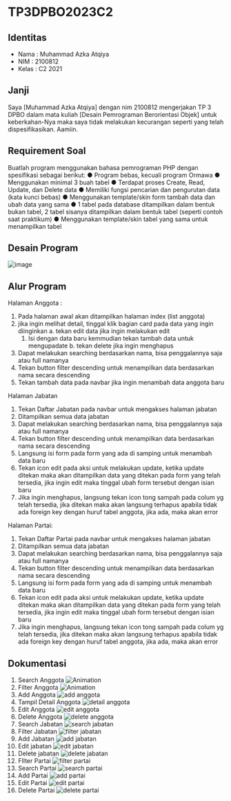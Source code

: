 # TP3DPBO2023C2
## Identitas
- Nama  : Muhammad Azka Atqiya
- NIM   : 2100812
- Kelas : C2 2021
## Janji
Saya [Muhammad Azka Atqiya] dengan nim 2100812 mengerjakan TP 3 DPBO dalam mata kuliah [Desain Pemrograman Berorientasi Objek] untuk keberkahan-Nya maka saya tidak melakukan kecurangan seperti yang telah dispesifikasikan. Aamiin.
## Requirement Soal
Buatlah program menggunakan bahasa pemrograman PHP dengan
spesifikasi sebagai berikut:
● Program bebas, kecuali program Ormawa
● Menggunakan minimal 3 buah tabel
● Terdapat proses Create, Read, Update, dan Delete data
● Memiliki fungsi pencarian dan pengurutan data (kata kunci bebas)
● Menggunakan template/skin form tambah data dan ubah data yang sama
● 1 tabel pada database ditampilkan dalam bentuk bukan tabel, 2 tabel sisanya
ditampilkan dalam bentuk tabel (seperti contoh saat praktikum)
● Menggunakan template/skin tabel yang sama untuk menampilkan tabel
## Desain Program
![image](https://github.com/azkanaon/TP3DPBO2023C2/assets/90915678/e70d73d6-352e-4383-96af-3d2e3c4ce1ae)

## Alur Program
Halaman Anggota :
  1. Pada halaman awal akan ditampilkan halaman index (list anggota)
  2. jika ingin melihat detail, tinggal klik bagian card pada data yang ingin diinginkan
    a. tekan edit data jika ingin melakukan edit
      1) Isi dengan data baru kemmudian tekan tambah data untuk mengupadate
    b. tekan delete jika ingin menghapus
  3. Dapat melakukan searching berdasarkan nama, bisa penggalannya saja atau full namanya
  4. Tekan button filter descending untuk menampilkan data berdasarkan nama secara descending
  5. Tekan tambah data pada navbar jika ingin menambah data anggota baru
 
Halaman Jabatan
  1. Tekan Daftar Jabatan pada navbar untuk mengakses halaman jabatan
  2. Ditampilkan semua data jabatan
  3. Dapat melakukan searching berdasarkan nama, bisa penggalannya saja atau full namanya
  4. Tekan button filter descending untuk menampilkan data berdasarkan nama secara descending
  5. Langsung isi form pada form yang ada di samping untuk menambah data baru
  6. Tekan icon edit pada aksi untuk melakukan update, ketika update ditekan maka akan ditampilkan data yang ditekan pada form yang telah tersedia, jika ingin edit maka tinggal ubah form tersebut dengan isian baru
  7. Jika ingin menghapus, langsung tekan icon tong sampah pada colum yg telah tersedia, jika ditekan maka akan langsung terhapus apabila tidak ada foreign key dengan huruf tabel anggota, jika ada, maka akan error
 
Halaman Partai:
  1. Tekan Daftar Partai pada navbar untuk mengakses halaman jabatan
  2. Ditampilkan semua data jabatan
  3. Dapat melakukan searching berdasarkan nama, bisa penggalannya saja atau full namanya
  4. Tekan button filter descending untuk menampilkan data berdasarkan nama secara descending
  5. Langsung isi form pada form yang ada di samping untuk menambah data baru
  6. Tekan icon edit pada aksi untuk melakukan update, ketika update ditekan maka akan ditampilkan data yang ditekan pada form yang telah tersedia, jika ingin edit maka tinggal ubah form tersebut dengan isian baru
  7. Jika ingin menghapus, langsung tekan icon tong sampah pada colum yg telah tersedia, jika ditekan maka akan langsung terhapus apabila tidak ada foreign key dengan huruf tabel anggota, jika ada, maka akan error


## Dokumentasi
1. Search Anggota
![Animation](https://github.com/azkanaon/TP3DPBO2023C2/assets/90915678/648ddc1b-cad6-40e5-8bd0-bc45e9476f99)
2. Filter Anggota
![Animation](https://github.com/azkanaon/TP3DPBO2023C2/assets/90915678/ad320de6-c0c7-4fdb-9c65-25aa7f51b583)
3. Add Anggota
![add anggota](https://github.com/azkanaon/TP3DPBO2023C2/assets/90915678/63ccd693-8e29-4f0c-8251-224d2d4e77f4)
4. Tampil Detail Anggota
![detail anggota](https://github.com/azkanaon/TP3DPBO2023C2/assets/90915678/9ad7a628-513d-4035-a801-aa4d170c39c0)
5. Edit Anggota
![edit anggota](https://github.com/azkanaon/TP3DPBO2023C2/assets/90915678/54bcf9a5-b900-45ba-ae6b-a44f884943a8)
6. Delete Anggota
![delete anggota](https://github.com/azkanaon/TP3DPBO2023C2/assets/90915678/aa01cdde-a3c1-4c20-afbe-ab16c7eb66aa)
7. Search Jabatan
![search jabatan](https://github.com/azkanaon/TP3DPBO2023C2/assets/90915678/3bbb6e90-4068-4289-b30d-12da29e06dbf)
8. Filter Jabatan
![filter jabatan](https://github.com/azkanaon/TP3DPBO2023C2/assets/90915678/d2c7faeb-52ea-40ec-986c-1ebc3fe29d97)
9. Add Jabatan
![add jabatan](https://github.com/azkanaon/TP3DPBO2023C2/assets/90915678/0baea858-8977-46a1-a6a5-15322cd161a3)
10. Edit jabatan
![edit jabatan](https://github.com/azkanaon/TP3DPBO2023C2/assets/90915678/211583b1-fe8c-4f57-97d6-a7c9ed4f8969)
11. Delete jabatan
![delete jabatan](https://github.com/azkanaon/TP3DPBO2023C2/assets/90915678/dd775712-dbbe-4e97-b359-50f5f7bb09b7)
12. FIlter Partai
![filter partai](https://github.com/azkanaon/TP3DPBO2023C2/assets/90915678/d92ab4dd-e56b-4b0b-a2b0-ea3bf28efce5)
13. Search Partai
![search partai](https://github.com/azkanaon/TP3DPBO2023C2/assets/90915678/87fa09bb-1417-453d-be40-13ab9251db82)
14. Add Partai
![add partai](https://github.com/azkanaon/TP3DPBO2023C2/assets/90915678/f4a926fa-56f1-432f-85d2-6dcf92727233)
15. Edit Partai
![edit partai](https://github.com/azkanaon/TP3DPBO2023C2/assets/90915678/f13b2eba-43e2-4be8-a82c-7ba2b23c8824)
16. Delete Partai
![delete partai](https://github.com/azkanaon/TP3DPBO2023C2/assets/90915678/a1ce84fb-b745-4adb-bf80-6c660748952f)











